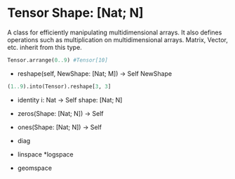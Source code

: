 # Tensor Shape: [Nat; N]

   A class for efficiently manipulating multidimensional arrays. It also defines operations such as multiplication on multidimensional arrays.
   Matrix, Vector, etc. inherit from this type.

```python
Tensor.arrange(0..9) #Tensor[10]
```

* reshape(self, NewShape: [Nat; M]) -> Self NewShape

```python
(1..9).into(Tensor).reshape[3, 3]
```

* identity i: Nat -> Self shape: [Nat; N]
* zeros(Shape: [Nat; N]) -> Self
* ones(Shape: [Nat; N]) -> Self

* diag

* linspace
*logspace
* geomspace